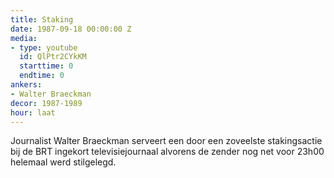 ```yaml
---
title: Staking
date: 1987-09-18 00:00:00 Z
media:
- type: youtube
  id: QlPtr2CYkKM
  starttime: 0
  endtime: 0
ankers:
- Walter Braeckman
decor: 1987-1989
hour: laat
---
```


Journalist Walter Braeckman serveert een door een zoveelste stakingsactie bij de BRT ingekort televisiejournaal alvorens de zender nog net voor 23h00 helemaal werd stilgelegd.

